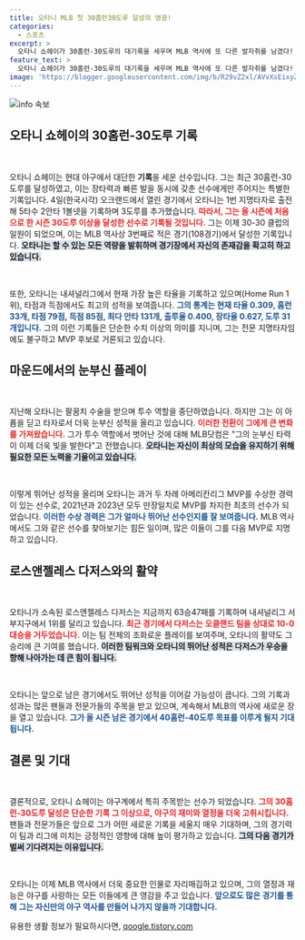 ```yaml
---
title: 오타니 MLB 첫 30홈런30도루 달성의 영광!
categories:
  - 스포츠
excerpt: >
  오타니 쇼헤이가 30홈런-30도루의 대기록을 세우며 MLB 역사에 또 다른 발자취를 남겼다! 108경기 만에 이뤄낸 성과로, 남은 시즌 40-40 도전도 기대된다. 두 번의 만장일치 MVP 수상자, 오타니의 눈부신 활약을 놓치지 마세요!
feature_text: >
  오타니 쇼헤이가 30홈런-30도루의 대기록을 세우며 MLB 역사에 또 다른 발자취를 남겼다! 108경기 만에 이뤄낸 성과로, 남은 시즌 40-40 도전도 기대된다. 두 번의 만장일치 MVP 수상자, 오타니의 눈부신 활약을 놓치지 마세요!
image: 'https://blogger.googleusercontent.com/img/b/R29vZ2xl/AVvXsEixyZcFfHzMRdzZMjFBmAUKJYCLCGyLL1o632UiGVXcaFdKo_bkvkuCioo0uUKlGfBVcT3P84aROyZIXSBEx3Aw5nCQ3pTgDom1WDC4m8eifvWiAmWEEVb4x6G_l8C0QH225ldMjyaFvpxGEBGNO37VmDTDMHGhJPq73UglMfDca1-0aw/s1600/blogspot.png'
---
```


<p><img src="https://blogger.googleusercontent.com/img/b/R29vZ2xl/AVvXsEixyZcFfHzMRdzZMjFBmAUKJYCLCGyLL1o632UiGVXcaFdKo_bkvkuCioo0uUKlGfBVcT3P84aROyZIXSBEx3Aw5nCQ3pTgDom1WDC4m8eifvWiAmWEEVb4x6G_l8C0QH225ldMjyaFvpxGEBGNO37VmDTDMHGhJPq73UglMfDca1-0aw/s1600/blogspot.png" alt="info 속보" /></p>

<h2 data-ke-size="size26">오타니 쇼헤이의 30홈런-30도루 기록</h2>

<p data-ke-size="size16">&nbsp;</p>

<p>오타니 쇼헤이는 현대 야구에서 대단한 <b>기록</b>을 세운 선수입니다. 그는 최근 30홈런-30도루를 달성하였고, 이는 장타력과 빠른 발을 동시에 갖춘 선수에게만 주어지는 특별한 기록입니다. 4일(한국시각) 오크랜드에서 열린 경기에서 오타니는 1번 지명타자로 출전해 5타수 2안타 1볼넷을 기록하며 3도루를 추가했습니다. <b><span style="color: #ee2323;">따라서, 그는 올 시즌에 처음으로 한 시즌 30도루 이상을 달성한 선수로 기록될 것입니다.</span></b> 그는 이제 30-30 클럽의 일원이 되었으며, 이는 MLB 역사상 3번째로 적은 경기(108경기)에서 달성한 기록입니다. <b><span style="background-color: #21538527;">오타니는 할 수 있는 모든 역량을 발휘하며 경기장에서 자신의 존재감을 확고히 하고 있습니다.</span></b> </p>

<p data-ke-size="size16">&nbsp;</p>

<p>또한, 오타니는 내셔널리그에서 현재 가장 높은 타율을 기록하고 있으며(Home Run 1위), 타점과 득점에서도 최고의 성적을 보여줍니다. <b><span style="color: #1a5490;">그의 통계는 현재 타율 0.309, 홈런 33개, 타점 79점, 득점 85점, 최다 안타 131개, 출루율 0.400, 장타율 0.627, 도루 31개입니다.</span></b> 그의 이런 기록들은 단순한 수치 이상의 의미를 지니며, 그는 전문 지명타자임에도 불구하고 MVP 후보로 거론되고 있습니다. </p>

<h2 data-ke-size="size26">마운드에서의 눈부신 플레이</h2>

<p data-ke-size="size16">&nbsp;</p>

<p>지난해 오타니는 팔꿈치 수술을 받으며 투수 역할을 중단하였습니다. 하지만 그는 이 아픔을 딛고 타자로서 더욱 눈부신 성적을 올리고 있습니다. <b><span style="color: #ee2323;">이러한 전환이 그에게 큰 변화를 가져왔습니다.</span></b> 그가 투수 역할에서 벗어난 것에 대해 MLB닷컴은 "그의 눈부신 타력이 이제 더욱 빛을 발한다"고 전했습니다. <b><span style="background-color: #21538527;">오타니는 자신이 최상의 모습을 유지하기 위해 필요한 모든 노력을 기울이고 있습니다.</span></b></p>

<p data-ke-size="size16">&nbsp;</p>

<p>이렇게 뛰어난 성적을 올리며 오타니는 과거 두 차례 아메리칸리그 MVP를 수상한 경력이 있는 선수로, 2021년과 2023년 모두 만장일치로 MVP를 차지한 최초의 선수가 되었습니다. <b><span style="color: #1a5490;">이러한 수상 경력은 그가 얼마나 뛰어난 선수인지를 잘 보여줍니다.</span></b> MLB 역사에서도 그와 같은 선수를 찾아보기는 힘든 일이며, 많은 이들이 그를 다음 MVP로 지명하고 있습니다.</p>

<h2 data-ke-size="size26">로스앤젤레스 다저스와의 활약</h2>

<p data-ke-size="size16">&nbsp;</p>

<p>오타니가 소속된 로스앤젤레스 다저스는 지금까지 63승47패를 기록하며 내셔널리그 서부지구에서 1위를 달리고 있습니다. <b><span style="color: #ee2323;">최근 경기에서 다저스는 오클랜드 팀을 상대로 10-0 대승을 거두었습니다.</span></b> 이는 팀 전체의 조화로운 플레이를 보여주며, 오타니의 활약도 그 승리에 큰 기여를 했습니다. <b><span style="background-color: #21538527;">이러한 팀워크와 오타니의 뛰어난 성적은 다저스가 우승을 향해 나아가는 데 큰 힘이 됩니다.</span></b></p>

<p data-ke-size="size16">&nbsp;</p>

<p>오타니는 앞으로 남은 경기에서도 뛰어난 성적을 이어갈 가능성이 큽니다. 그의 기록과 성과는 많은 팬들과 전문가들의 주목을 받고 있으며, 계속해서 MLB의 역사에 새로운 장을 열고 있습니다. <b><span style="color: #1a5490;">그가 올 시즌 남은 경기에서 40홈런-40도루 목표를 이루게 될지 기대됩니다.</span></b> </p>

<h2 data-ke-size="size26">결론 및 기대</h2>

<p data-ke-size="size16">&nbsp;</p>

<p>결론적으로, 오타니 쇼헤이는 야구계에서 특히 주목받는 선수가 되었습니다. <b><span style="color: #ee2323;">그의 30홈런-30도루 달성은 단순한 기록 그 이상으로, 야구의 재미와 열정을 더욱 고취시킵니다.</span></b> 팬들과 전문가들은 앞으로 그가 어떤 새로운 기록을 세울지 매우 기대하며, 그의 경기력이 팀과 리그에 미치는 긍정적인 영향에 대해 높이 평가하고 있습니다. <b><span style="background-color: #21538527;">그의 다음 경기가 벌써 기다려지는 이유입니다.</span></b> </p>

<p data-ke-size="size16">&nbsp;</p>

<p>오타니는 이제 MLB 역사에서 더욱 중요한 인물로 자리매김하고 있으며, 그의 열정과 재능은 야구를 사랑하는 모든 이들에게 큰 영감을 주고 있습니다. <b><span style="color: #1a5490;">앞으로도 많은 경기를 통해 그는 자신만의 야구 역사를 만들어 나가지 않을까 기대합니다.</span></b></p>
유용한 생활 정보가 필요하시다면, <a href="https://qoogle.tistory.com" rel="dofollow">qoogle.tistory.com</a>


